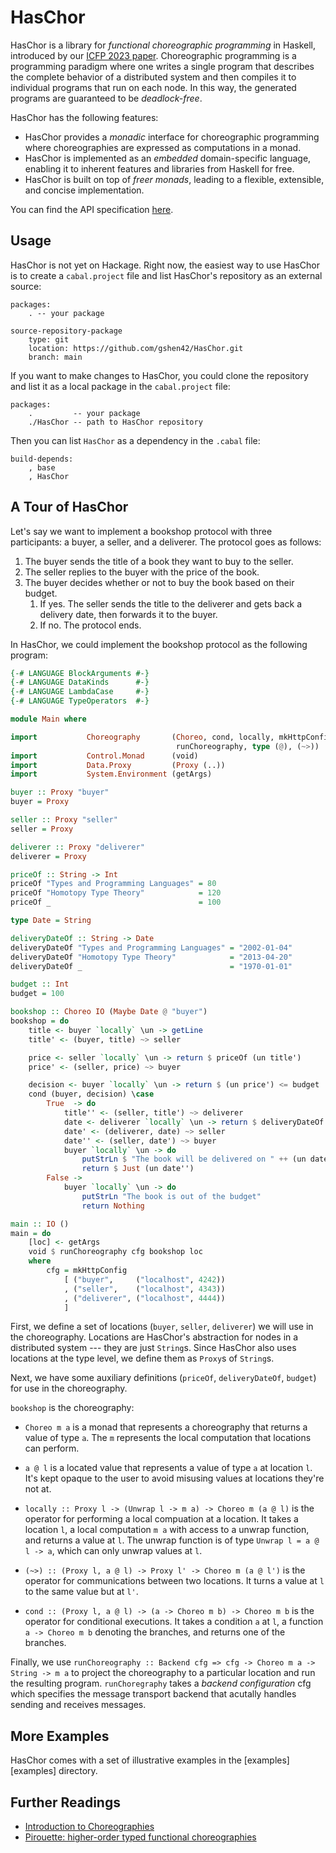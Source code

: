 # HasChor

HasChor is a library for *functional choreographic programming* in Haskell, introduced by our [ICFP 2023 paper](https://doi.org/10.1145/3607849).
Choreographic programming is a programming paradigm where one writes a single program that describes the complete behavior of a distributed system and then compiles it to individual programs that run on each node.
In this way, the generated programs are guaranteed to be *deadlock-free*.

HasChor has the following features:
- HasChor provides a *monadic* interface for choreographic programming where choreographies are expressed as computations in a monad.
- HasChor is implemented as an *embedded* domain-specific language, enabling it to inherent features and libraries from Haskell for free.
- HasChor is built on top of *freer monads*, leading to a flexible, extensible, and concise implementation.

You can find the API specification [here](https://gshen42.github.io/HasChor/).

## Usage

HasChor is not yet on Hackage.
Right now, the easiest way to use HasChor is to create a `cabal.project` file and list HasChor's repository as an external source:

``` cabal-config
packages:
    . -- your package

source-repository-package
    type: git
    location: https://github.com/gshen42/HasChor.git
    branch: main
```

If you want to make changes to HasChor, you could clone the repository and list it as a local package in the `cabal.project` file:

``` cabal-config
packages:
    .         -- your package
    ./HasChor -- path to HasChor repository
```

Then you can list `HasChor` as a dependency in the `.cabal` file:

``` cabal-config
build-depends:
    , base
    , HasChor
```

## A Tour of HasChor

Let's say we want to implement a bookshop protocol with three participants: a buyer, a seller, and a deliverer.
The protocol goes as follows:

1. The buyer sends the title of a book they want to buy to the seller.
2. The seller replies to the buyer with the price of the book.
3. The buyer decides whether or not to buy the book based on their budget.
    1. If yes. The seller sends the title to the deliverer and gets back a delivery date, then forwards it to the buyer.
    2. If no. The protocol ends.

In HasChor, we could implement the bookshop protocol as the following program:

``` haskell
{-# LANGUAGE BlockArguments #-}
{-# LANGUAGE DataKinds      #-}
{-# LANGUAGE LambdaCase     #-}
{-# LANGUAGE TypeOperators  #-}

module Main where

import           Choreography       (Choreo, cond, locally, mkHttpConfig,
                                     runChoreography, type (@), (~>))
import           Control.Monad      (void)
import           Data.Proxy         (Proxy (..))
import           System.Environment (getArgs)

buyer :: Proxy "buyer"
buyer = Proxy

seller :: Proxy "seller"
seller = Proxy

deliverer :: Proxy "deliverer"
deliverer = Proxy

priceOf :: String -> Int
priceOf "Types and Programming Languages" = 80
priceOf "Homotopy Type Theory"            = 120
priceOf _                                 = 100

type Date = String

deliveryDateOf :: String -> Date
deliveryDateOf "Types and Programming Languages" = "2002-01-04"
deliveryDateOf "Homotopy Type Theory"            = "2013-04-20"
deliveryDateOf _                                 = "1970-01-01"

budget :: Int
budget = 100

bookshop :: Choreo IO (Maybe Date @ "buyer")
bookshop = do
    title <- buyer `locally` \un -> getLine
    title' <- (buyer, title) ~> seller

    price <- seller `locally` \un -> return $ priceOf (un title')
    price' <- (seller, price) ~> buyer

    decision <- buyer `locally` \un -> return $ (un price') <= budget
    cond (buyer, decision) \case
        True  -> do
            title'' <- (seller, title') ~> deliverer
            date <- deliverer `locally` \un -> return $ deliveryDateOf (un title'')
            date' <- (deliverer, date) ~> seller
            date'' <- (seller, date') ~> buyer
            buyer `locally` \un -> do
                putStrLn $ "The book will be delivered on " ++ (un date'')
                return $ Just (un date'')
        False ->
            buyer `locally` \un -> do
                putStrLn "The book is out of the budget"
                return Nothing

main :: IO ()
main = do
    [loc] <- getArgs
    void $ runChoreography cfg bookshop loc
    where
        cfg = mkHttpConfig
            [ ("buyer",     ("localhost", 4242))
            , ("seller",    ("localhost", 4343))
            , ("deliverer", ("localhost", 4444))
            ]
```

First, we define a set of locations (`buyer`, `seller`, `deliverer`) we will use in the choreography.
Locations are HasChor's abstraction for nodes in a distributed system --- they are just `String`s.
Since HasChor also uses locations at the type level, we define them as `Proxy`s of `String`s.

Next, we have some auxiliary definitions (`priceOf`, `deliveryDateOf`, `budget`) for use in the choreography.

`bookshop` is the choreography:

- `Choreo m a` is a monad that represents a choreography that returns a value of type `a`.
  The `m` represents the local computation that locations can perform.

- `a @ l` is a located value that represents a value of type `a` at location `l`.
  It's kept opaque to the user to avoid misusing values at locations they're not at.

- `locally :: Proxy l -> (Unwrap l -> m a) -> Choreo m (a @ l)` is the operator for performing a local compuation at a location.
  It takes a location `l`, a local computation `m a` with access to a unwrap function, and returns a value at `l`.
  The unwrap function is of type `Unwrap l = a @ l -> a`, which can only unwrap values at `l`.

- `(~>) :: (Proxy l, a @ l) -> Proxy l' -> Choreo m (a @ l')` is the operator for communications between two locations.
  It turns a value at `l` to the same value but at `l'`.

- `cond :: (Proxy l, a @ l) -> (a -> Choreo m b) -> Choreo m b` is the operator for conditional executions.
  It takes a condition `a` at `l`, a function `a -> Choreo m b` denoting the branches, and returns one of the branches.

Finally, we use `runChoreography :: Backend cfg => cfg -> Choreo m a -> String -> m a` to project the choreography to a particular location and run the resulting program.
`runChoregraphy` takes a *backend configuration* cfg which specifies the message transport backend that acutally handles sending and receives messages.

## More Examples

HasChor comes with a set of illustrative examples in the [examples][examples] directory.

## Further Readings

- [Introduction to Choreographies](https://www.fabriziomontesi.com/introduction-to-choreographies/)
- [Pirouette: higher-order typed functional choreographies](https://dl.acm.org/doi/10.1145/3498684)
